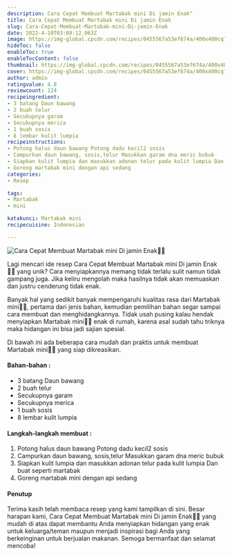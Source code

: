 ```yaml
---
description: Cara Cepat Membuat Martabak mini Di jamin Enak"
title: Cara Cepat Membuat Martabak mini Di jamin Enak
slug: Cara-Cepat-Membuat-Martabak-mini-Di-jamin-Enak
date: 2022-4-10T03:09:12.063Z
image: https://img-global.cpcdn.com/recipes/0455567a53ef674a/400x400cq70/photo.jpg
hideToc: false
enableToc: true
enableTocContent: false
thumbnail: https://img-global.cpcdn.com/recipes/0455567a53ef674a/400x400cq70/photo.jpg
cover: https://img-global.cpcdn.com/recipes/0455567a53ef674a/400x400cq70/photo.jpg
author: admin
ratingvalue: 4.8
reviewcount: 124
recipeingredient:
- 3 batang Daun bawang
- 2 buah telur
- Secukupnya garam
- Secukupnya merica
- 1 buah sosis
- 8 lembar kulit lumpia
recipeinstructions:
- Potong halus daun bawang Potong dadu kecil2 sosis
- Campurkan daun bawang, sosis,telur Masukkan garam dna meric bubuk
- Siapkan kulit lumpia dan masukkan adonan telur pada kulit lumpia Dan buat seperti martabak
- Goreng martabak mini dengan api sedang
categories:
- Resep

tags:
- Martabak
- mini

katakunci: Martabak mini
recipecuisine: Indonesian

---
```


![Cara Cepat Membuat Martabak mini Di jamin Enak👩‍🍳](https://img-global.cpcdn.com/recipes/0455567a53ef674a/400x400cq70/photo.jpg)

Lagi mencari ide resep Cara Cepat Membuat Martabak mini Di jamin Enak👩‍🍳 yang unik? Cara menyiapkannya memang tidak terlalu sulit namun tidak gampang juga. Jika keliru mengolah maka hasilnya tidak akan memuaskan dan justru cenderung tidak enak.

Banyak hal yang sedikit banyak mempengaruhi kualitas rasa dari Martabak mini👩‍🍳, pertama dari jenis bahan, kemudian pemilihan bahan segar sampai cara membuat dan menghidangkannya. Tidak usah pusing kalau hendak menyiapkan Martabak mini👩‍🍳 enak di rumah, karena asal sudah tahu triknya maka hidangan ini bisa jadi sajian spesial.

Di bawah ini ada beberapa cara mudah dan praktis untuk membuat Martabak mini👩‍🍳 yang siap dikreasikan.

<!--inarticleads1-->

#### Bahan-bahan :

- 3 batang Daun bawang
- 2 buah telur
- Secukupnya garam
- Secukupnya merica
- 1 buah sosis
- 8 lembar kulit lumpia

<!--inarticleads2-->

#### Langkah-langkah membuat :

1. Potong halus daun bawang Potong dadu kecil2 sosis
1. Campurkan daun bawang, sosis,telur Masukkan garam dna meric bubuk
1. Siapkan kulit lumpia dan masukkan adonan telur pada kulit lumpia Dan buat seperti martabak
1. Goreng martabak mini dengan api sedang

#### Penutup

Terima kasih telah membaca resep yang kami tampilkan di sini. Besar harapan kami, Cara Cepat Membuat Martabak mini Di jamin Enak👩‍🍳 yang mudah di atas dapat membantu Anda menyiapkan hidangan yang enak untuk keluarga/teman maupun menjadi inspirasi bagi Anda yang berkeinginan untuk berjualan makanan. Semoga bermanfaat dan selamat mencoba!